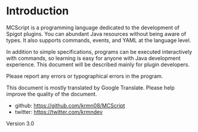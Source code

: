 # Introduction

MCScript is a programming language dedicated to the development of Spigot plugins. You can abundant Java resources without being aware of types. It also supports commands, events, and YAML at the language level.

In addition to simple specifications, programs can be executed interactively with commands, so learning is easy for anyone with Java development experience. This document will be described mainly for plugin developers.

Please report any errors or typographical errors in the program.

This document is mostly translated by Google Translate.
Please help improve the quality of the document.

* github: https://github.com/krmn08/MCScript
* twitter: https://twitter.com/krmndev

Version 3.0